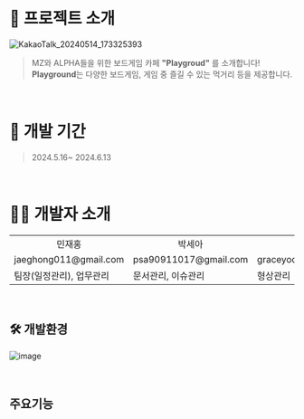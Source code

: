 # 🧙 프로젝트 소개

![KakaoTalk_20240514_173325393](https://github.com/playgroundpj/.github/assets/156178588/27a4dfb6-f156-4151-86af-c2b82196ce1d)

> MZ와 ALPHA들을 위한 보드게임 카페 **"Playgroud"** 를 소개합니다! <br/> **Playground**는 다양한 보드게임, 게임 중 즐길 수 있는 먹거리 등을 제공합니다.

<br/>

# 🌈 개발 기간
> 2024.5.16~ 2024.6.13

<br/>

# 🙋‍♀️ 개발자 소개
<table>
	<tr align="center" >
		<td> 민재홍</td>	
		<td> 박세아</td>	
		<td> 윤경주</td>	
		<td> 박예성</td>	
 </tr>
 <tr>
		<td> jaeghong011@gmail.com</td>	
		<td> psa90911017@gmail.com </td>	
		<td> graceyoon281@gmail.com</td>	
		<td> pppoya111@snu.ac.kr</td>	
 </tr>
 <tr>
		<td> 팀장(일정관리), 업무관리</td>	
		<td> 문서관리, 이슈관리 </td>	
		<td> 형상관리 </td>	
		<td> DB관리</td>	
 </tr>
</table>


<br/>

## 🛠 개발환경

![image](https://github.com/playgroundpj/.github/assets/19326256/de993744-74b5-496a-89c0-6447af3ac9af)

<br/>

## 주요기능


